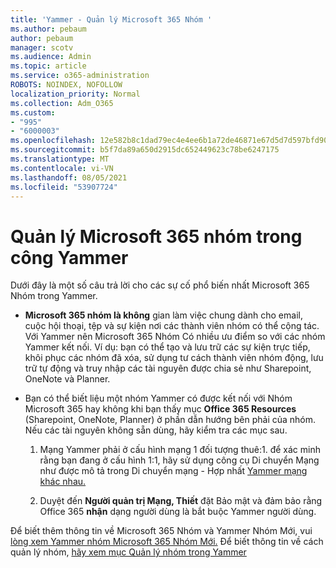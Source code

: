 ```yaml
---
title: 'Yammer - Quản lý Microsoft 365 Nhóm '
ms.author: pebaum
author: pebaum
manager: scotv
ms.audience: Admin
ms.topic: article
ms.service: o365-administration
ROBOTS: NOINDEX, NOFOLLOW
localization_priority: Normal
ms.collection: Adm_O365
ms.custom:
- "995"
- "6000003"
ms.openlocfilehash: 12e582b8c1dad79ec4e4ee6b1a72de46871e67d5d7d597bfd90963dcb6647b61
ms.sourcegitcommit: b5f7da89a650d2915dc652449623c78be6247175
ms.translationtype: MT
ms.contentlocale: vi-VN
ms.lasthandoff: 08/05/2021
ms.locfileid: "53907724"
---
```

# <a name="manage-microsoft-365-groups-in-yammer"></a>Quản lý Microsoft 365 nhóm trong công Yammer

Dưới đây là một số câu trả lời cho các sự cố phổ biến nhất Microsoft 365 Nhóm trong Yammer.

* **Microsoft 365 nhóm là không** gian làm việc chung dành cho email, cuộc hội thoại, tệp và sự kiện nơi các thành viên nhóm có thể cộng tác. Với Yammer nên Microsoft 365 Nhóm Có nhiều ưu điểm so với các nhóm Yammer kết nối. Ví dụ: bạn có thể tạo và lưu trữ các sự kiện trực tiếp, khôi phục các nhóm đã xóa, sử dụng tư cách thành viên nhóm động, lưu trữ tự động và truy nhập các tài nguyên được chia sẻ như Sharepoint, OneNote và Planner.

* Bạn có thể biết liệu một nhóm Yammer có được kết nối với Nhóm Microsoft 365 hay không khi bạn thấy mục **Office 365 Resources** (Sharepoint, OneNote, Planner) ở phần dẫn hướng bên phải của nhóm. Nếu các tài nguyên không sẵn dùng, hãy kiểm tra các mục sau.

  1. Mạng Yammer phải ở cấu hình mạng 1 đối tượng thuê:1. để xác minh rằng bạn đang ở cấu  hình 1:1, hãy sử dụng công cụ Di chuyển Mạng như được mô tả trong Di chuyển mạng - Hợp nhất [Yammer mạng khác nhau.](https://docs.microsoft.com/yammer/configure-your-yammer-network/consolidate-multiple-yammer-networks)

  2. Duyệt đến **Người quản trị Mạng, Thiết** đặt Bảo mật và đảm bảo rằng Office 365 **nhận** dạng người dùng là bắt buộc Yammer người dùng.

Để biết thêm thông tin về Microsoft 365 Nhóm và Yammer Nhóm Mới, vui [lòng xem Yammer nhóm Microsoft 365 Nhóm Mới.](https://docs.microsoft.com/yammer/manage-yammer-groups/yammer-and-office-365-groups) Để biết thông tin về cách quản lý nhóm, [hãy xem mục Quản lý nhóm trong Yammer](https://support.office.com/article/Manage-a-group-in-Yammer-6e05c6d6-5548-4c88-89cd-e6757a514ef2)
